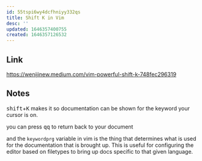 ```yaml
---
id: 55tspi6wy4dcfhniyy332qs
title: Shift K in Vim
desc: ''
updated: 1646357400755
created: 1646357126532
---
```


## Link

<https://wenijinew.medium.com/vim-powerful-shift-k-748fec296319>

## Notes

<kbd>shift</kbd>+<kbd>K</kbd> makes it so documentation can be shown for the keyword your cursor is on.

you can press <kbd>qq</kbd> to return back to your document

and the `keywordprg` variable in vim is the thing that determines what is used for the documentation that is brought up. This is useful for configuring the editor based on filetypes to bring up docs specific to that given language.
